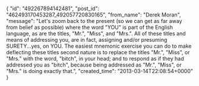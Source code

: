  {
   "id": "492267894142481",
   "post_id": "462493170453287_492057720830165",
   "from_name": "Derek Moran",
   "message": "Let's zoom back to the present (so we can get as far away from belief as possible) where the word \"YOU\" is part of the English language, as are the titles, \"Mr.\", \"Miss\", and \"Mrs.\". All of these titles and means of addressing you, are in fact, assigning and/or presuming SURETY...yes, on YOU. The easiest mnemonic exercise you can do to make deflecting these titles second nature is to replace the titles \"Mr.\", \"Miss\", or \"Mrs.\" with the word, \"bitch\", in your head; and to respond as if they had addressed you as \"bitch\", because being addressed as \"Mr.\", \"Miss\", or \"Mrs.\" is doing exactly that.",
   "created_time": "2013-03-14T22:08:54+0000"
 }
